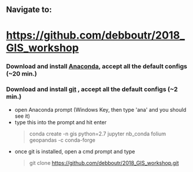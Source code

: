 ## Navigate to:
# https://github.com/debboutr/2018_GIS_workshop

### Download and install [Anaconda](https://www.anaconda.com/download), accept all the default configs (~20 min.)
### Download and install [git](https://git-scm.com/download/win) , accept all the default configs (~2 min.)
* open Anaconda prompt (Windows Key, then type 'ana' and you should see it)
* type this into the prompt and hit enter
  > conda create -n gis python=2.7 jupyter nb_conda folium geopandas -c conda-forge
* once git is installed, open a cmd prompt and type 
  > git clone https://github.com/debboutr/2018_GIS_workshop.git
